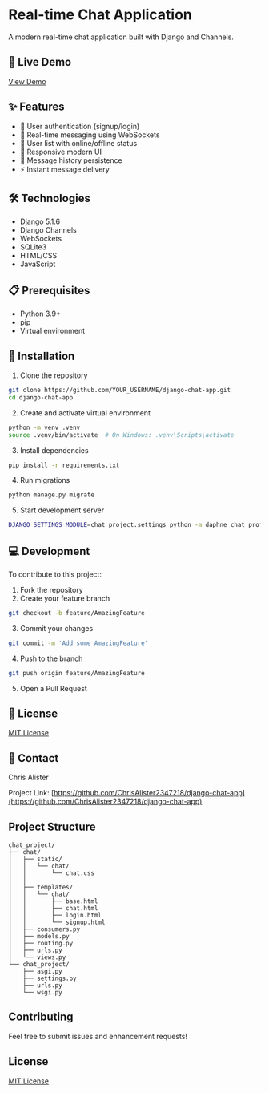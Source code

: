 # Real-time Chat Application

A modern real-time chat application built with Django and Channels.

## 🚀 Live Demo
[View Demo](https://django-chat-10rn.onrender.com/)

## ✨ Features

- 🔐 User authentication (signup/login)
- 💬 Real-time messaging using WebSockets
- 👥 User list with online/offline status
- 📱 Responsive modern UI
- 💾 Message history persistence
- ⚡ Instant message delivery

## 🛠️ Technologies

- Django 5.1.6
- Django Channels
- WebSockets
- SQLite3
- HTML/CSS
- JavaScript

## 📋 Prerequisites

- Python 3.9+
- pip
- Virtual environment

## 🚀 Installation

1. Clone the repository
```bash
git clone https://github.com/YOUR_USERNAME/django-chat-app.git
cd django-chat-app
```

2. Create and activate virtual environment
```bash
python -m venv .venv
source .venv/bin/activate  # On Windows: .venv\Scripts\activate
```

3. Install dependencies
```bash
pip install -r requirements.txt
```

4. Run migrations
```bash
python manage.py migrate
```

5. Start development server
```bash
DJANGO_SETTINGS_MODULE=chat_project.settings python -m daphne chat_project.asgi:application
```

## 💻 Development

To contribute to this project:

1. Fork the repository
2. Create your feature branch
```bash
git checkout -b feature/AmazingFeature
```
3. Commit your changes
```bash
git commit -m 'Add some AmazingFeature'
```
4. Push to the branch
```bash
git push origin feature/AmazingFeature
```
5. Open a Pull Request

## 📝 License

[MIT License](LICENSE)

## 👥 Contact

Chris Alister

Project Link: [https://github.com/ChrisAlister2347218/django-chat-app](https://github.com/ChrisAlister2347218/django-chat-app)

## Project Structure

```
chat_project/
├── chat/
│   ├── static/
│   │   └── chat/
│   │       └── chat.css
│   │   
│   ├── templates/
│   │   └── chat/
│   │       ├── base.html
│   │       ├── chat.html
│   │       ├── login.html
│   │       └── signup.html
│   ├── consumers.py
│   ├── models.py
│   ├── routing.py
│   ├── urls.py
│   └── views.py
└── chat_project/
    ├── asgi.py
    ├── settings.py
    ├── urls.py
    └── wsgi.py
```


## Contributing

Feel free to submit issues and enhancement requests!

## License

[MIT License](LICENSE) 
